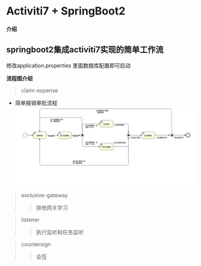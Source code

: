 # Activiti7 + SpringBoot2

#### 介绍
springboot2集成activiti7实现的简单工作流
---
修改application.properties 里面数据库配置即可启动

**流程图介绍**
>claim-expense
* 简单报销审批流程
![blockchain](src/main/resources/processes/claim-expense/claim-expense.png)

>exclusive-gateway
>>排他网关学习

>listener
>>执行监听和任务监听

>countersign
>>会签